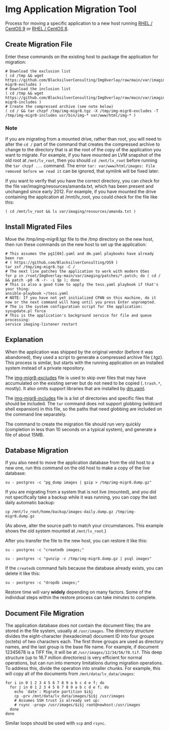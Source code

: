 # Img Application Migration Tool 

Process for moving a specific application to a new host running 
[RHEL / CentOS 9](https://github.com/BlacksilverConsulting/OS9) or [RHEL / CentOS 8](https://github.com/BlacksilverConsulting/OS8).

## Create Migration File

Enter these commands on the existing host to package the application for migration:

```
# Download the exclusion list
( cd /tmp && wget https://github.com/BlacksilverConsulting/ImgOverlay/raw/main/var/imaging/resources/migr8/img-migr8-excludes )
# Download the inclusion list
( cd /tmp && wget https://github.com/BlacksilverConsulting/ImgOverlay/raw/main/var/imaging/resources/migr8/img-migr8-includes )
# Create the compressed archive (see note below)
( cd / && tar chzpf /tmp/img-migr8.tgz -X /tmp/img-migr8-excludes -T /tmp/img-migr8-includes usr/bin/img-* var/www/html/img-* )
```

### Note

If you are migrating from a mounted drive, rather than root, you will need to alter the `cd /` part of the command that creates the compressed archive to change to the directory that is at the root of the copy of the application you want to migrate. For example, if you have mounted an LVM snapshot of the old root at `/mnt/lv_root`, then you should `cd /mnt/lv_root` before running the `tar chzpf ...` command. The error `tar: var/www/html/images: File removed before we read it` can be ignored, that symlink will be fixed later.

If you want to verify that you have the correct directory, you can check for the file var/imaging/resources/amanda.txt, which has been present and unchanged since early 2012. For example, if you have mounted the drive containing the application at /mnt/lv_root, you could check for the file like this:

`( cd /mnt/lv_root && ls var/imaging/resources/amanda.txt )`

## Install Migrated Files

Move the /tmp/img-migr8.tgz file to the /tmp directory on the new host, then run these commands on the new host to set up the application:

```
# This assumes the pg1[04].yaml and dm.yaml playbooks have already been run
# ( https://github.com/BlacksilverConsulting/OS9 )
tar zxf /tmp/img-migr8.tgz -C /
# The next line patches the application to work with modern OSes
for p in /root/ImgOverlay-main/var/imaging/patches/*.patch; do ( cd / && patch -p0 -N -r- -i $p ); done
# This is also a good time to apply the tess.yaml playbook if that's your thing:
ansible-playbook ~/tess.yaml
# NOTE: If you have not yet initialized CPAN on this machine, do it now or the next command will hang until you press Enter unprompted.
# The is the system configuration script for the application:
sysupdate.pl force
# This is the application's background service for file and queue processing:
service imaging-listener restart
```

## Explanation

When the application was shipped by the original vendor (before it was abandoned), they used a script to generate a compressed archive file (.tgz). This process is similar, but starts with the running application on an installed system instead of a private repository.

The [img-migr8-excludes](https://github.com/BlacksilverConsulting/ImgOverlay/raw/main/var/imaging/resources/migr8/img-migr8-excludes) file is used to skip over files that may have accumulated on the existing server but do not need to be copied (`.trash.*`, mostly). It also omits support libraries that are installed by [dm.yaml](https://github.com/BlacksilverConsulting/OS9/blob/main/dm.yaml).

The [img-migr8-includes](https://github.com/BlacksilverConsulting/ImgOverlay/raw/main/var/imaging/resources/migr8/img-migr8-includes) file is a list of directories and specific files that should be included. The `tar` command does not support globbing (wildcard shell expansion) in this file, so the paths that need globbing are included on the command line separately.

The command to create the migration file should run very quickly (completion in less than 10 seconds on a typical system), and generate a file of about 15MB.

## Database Migration

If you also need to move the application database from the old host to a new one, run this command on the old host to make a copy of the live database:

`su - postgres -c "pg_dump images | gzip > /tmp/img-migr8.dump.gz"`

If you are migrating from a system that is not live (mounted), and you did not specifically take a backup while it was running, you can copy the last daily automatic backup:

`cp /mnt/lv_root/home/backup/images-daily.dump.gz /tmp/img-migr8.dump.gz`

(As above, alter the source path to match your circumstances. This example shows the old system mounted at `/mnt/lv_root`.)

After you transfer the file to the new host, you can restore it like this:

`su - postgres -c "createdb images;"`

`su - postgres -c "gunzip -c /tmp/img-migr8.dump.gz | psql images"`

If the `createdb` command fails because the database already exists, you can delete it like this:

`su - postgres -c "dropdb images;"`

Restore time will vary **widely** depending on many factors. Some of the individual steps within the restore process can take minutes to complete.

## Document File Migration

The application database does not contain the document files; the are stored in the file system, usually at `/usr/images`. The directory structure divides the eight-character (hexadecimal) document ID into four groups (octets) of two characters each. The first three groups are used as directory names, and the last group is the base file name. For example, if document 12345678 is a TIFF file, it will be at `/usr/images/12/34/56/78.tif`. This deep structure (up to 16.7 million directories) is very efficient for normal operations, but can run into memory limitations during migration operations. To address this, divide the operation into smaller chunks. For example, this will copy all of the documents from `/mnt/data/lv_data/images`:

```
for i in 0 1 2 3 4 5 6 7 8 9 a b c d e f; do
  for j in 0 1 2 3 4 5 6 7 8 9 a b c d e f; do
    echo `date`: Migrate partition $i$j
    cp -prv /mnt/data/lv_data/images/$i$j /usr/images
    # Assumes SSH trust is already set up:
    # rsync -progv /usr/images/$i$j root@newhost:/usr/images
  done
done
```

Similar loops should be used with `scp` and `rsync`.
